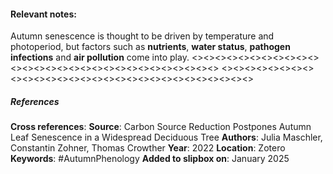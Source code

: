 #### **Relevant notes**:
Autumn senescence is thought to be driven by temperature and photoperiod, but factors such as **nutrients**, **water status**, **pathogen infections** and **air pollution** come into play.
<><><><><><><><><><><><><><><><><><><><><><><><><><><><><>
<><><><><><><><><><><><><><><><><><><><><><><><><><><><><>
##### References
**Cross references**: 
**Source**: Carbon Source Reduction Postpones Autumn Leaf Senescence in a Widespread Deciduous Tree
**Authors**: Julia Maschler, Constantin Zohner, Thomas Crowther
**Year**: 2022
**Location**: Zotero
**Keywords**: #AutumnPhenology 
**Added to slipbox on**: January 2025
